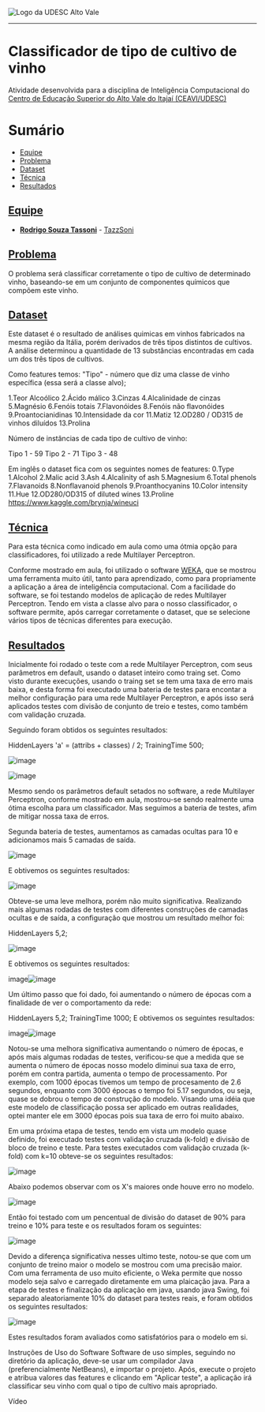 <!-- Visualizador online: https://stackedit.io/ -->
 ![Logo da UDESC Alto Vale](http://www1.udesc.br/imagens/id_submenu/2019/marca_alto_vale_horizontal_assinatura_rgb_01.jpg)

---

# Classificador de tipo de cultivo de vinho

Atividade desenvolvida para a disciplina de Inteligência Computacional do [Centro de Educação Superior do Alto Vale do Itajaí (CEAVI/UDESC)](https://www.udesc.br/ceavi)

# Sumário
* [Equipe](#equipe)
* [Problema](#problema)
* [Dataset](#dataset)
* [Técnica](#tecnica)
* [Resultados](#resultados)

## [Equipe](#equipe)
 - [**Rodrigo Souza Tassoni**](mailto:tazzsoni@gmail.com) - [TazzSoni](https://github.com/tazzsoni)
 
## [Problema](#problema)

O problema será classificar corretamente o tipo de cultivo de determinado vinho, baseando-se em um conjunto de componentes químicos que compõem este vinho. 

## [Dataset](#dataset)
Este dataset é o resultado de análises quimicas em vinhos fabricados na mesma região da Itália, porém derivados de três tipos distintos de cultivos. A análise determinou a quantidade de 13 substâncias encontradas em cada um dos três tipos de cultivos. 

Como features temos: "Tipo" - número que diz uma classe de vinho específica (essa será a classe alvo);

1.Teor Alcoólico 
2.Ácido málico 
3.Cinzas 
4.Alcalinidade de cinzas 
5.Magnésio 
6.Fenóis totais 
7.Flavonóides 
8.Fenóis não flavonóides
9.Proantocianidinas
10.Intensidade da cor
11.Matiz 
12.OD280 / OD315 de vinhos diluídos 
13.Prolina

Número de instâncias de cada tipo de cultivo de vinho:

Tipo 1 - 59 
Tipo 2 - 71 
Tipo 3 - 48

Em inglês o dataset fica com os seguintes nomes de features: 
0.Type 
1.Alcohol
2.Malic acid
3.Ash
4.Alcalinity of ash
5.Magnesium
6.Total phenols
7.Flavanoids
8.Nonflavanoid phenols
9.Proanthocyanins
10.Color intensity
11.Hue
12.OD280/OD315 of diluted wines
13.Proline 
https://www.kaggle.com/brynja/wineuci

## [Técnica](#tecnica)
Para esta técnica como indicado em aula como uma ótmia opção para classificadores, foi utilizado a rede Multilayer Perceptron.

Conforme mostrado em aula, foi utilizado o software [WEKA](https://www.cs.waikato.ac.nz/ml/weka/), que se mostrou uma ferramenta muito útil, tanto para aprendizado, como para propriamente a aplicação a área de inteligência computacional. Com a facilidade do software, se foi testando modelos de aplicação de redes Multilayer Perceptron. Tendo em vista a classe alvo para o nosso classificador, o software permite, após carregar corretamente o dataset, que se selecione vários tipos de técnicas diferentes para execução.

## [Resultados](#resultados)
Inicialmente foi rodado o teste com a rede Multilayer Perceptron, com seus parâmetros em default, usando o dataset inteiro como traing set. Como visto durante execuções, usando o traing set se tem uma taxa de erro mais baixa, e desta forma foi executado uma bateria de testes para encontar a melhor configuração para uma rede Multilayer Perceptron, e após isso será aplicados testes com divisão de conjunto de treio e testes, como também com validação cruzada.

Seguindo foram obtidos os seguintes resultados:

HiddenLayers 'a' = (attribs + classes) / 2;
TrainingTime 500;

![image](https://user-images.githubusercontent.com/45270751/112788581-93a82680-9031-11eb-90af-14427c4f8fbc.png)

![image](https://user-images.githubusercontent.com/45270751/112788587-97d44400-9031-11eb-818c-6512aafc6fce.png)


Mesmo sendo os parâmetros default setados no software, a rede Multilayer Perceptron, conforme mostrado em aula, mostrou-se sendo realmente uma ótima escolha para um classificador. Mas seguimos a bateria de testes, afim de mitigar nossa taxa de erros.

Segunda bateria de testes, aumentamos as camadas ocultas para 10 e adicionamos mais 5 camadas de saída.

![image](https://user-images.githubusercontent.com/45270751/112788671-c520f200-9031-11eb-9f4b-807bc2c0aaf7.png)

E obtivemos os seguintes resultados:

![image](https://user-images.githubusercontent.com/45270751/112788684-c9e5a600-9031-11eb-87cb-c7486cf7ebcd.png)

Obteve-se uma leve melhora, porém não muito significativa. Realizando mais algumas rodadas de testes com diferentes construções de camadas ocultas e de saída, a configuração que mostrou um resultado melhor foi:

HiddenLayers 5,2;

![image](https://user-images.githubusercontent.com/45270751/112788886-411b3a00-9032-11eb-8c1b-3774e29a136f.png)

E obtivemos os seguintes resultados:

image![image](https://user-images.githubusercontent.com/45270751/112788770-f4376380-9031-11eb-9246-25548e5ef74f.png)

Um último passo que foi dado, foi aumentando o número de épocas com a finalidade de ver o comportamento da rede:

HiddenLayers 5,2;
TrainingTime 1000;
E obtivemos os seguintes resultados:

image![image](https://user-images.githubusercontent.com/45270751/112788997-76278c80-9032-11eb-906e-6910e874a48c.png)

Notou-se uma melhora significativa aumentando o número de épocas, e após mais algumas rodadas de testes, verificou-se que a medida que se aumenta o número de épocas nosso modelo diminui sua taxa de erro, porém em contra partida, aumenta o tempo de processamento. Por exemplo, com 1000 épocas tivemos um tempo de procesamento de 2.6 segundos, enquanto com 3000 épocas o tempo foi 5.17 segundos, ou seja, quase se dobrou o tempo de construção do modelo. Visando uma idéia que este modelo de classificação possa ser aplicado em outras realidades, optei manter ele em 3000 épocas pois sua taxa de erro foi muito abaixo.

Em uma próxima etapa de testes, tendo em vista um modelo quase definido, foi executado testes com validação cruzada (k-fold) e divisão de bloco de treino e teste. Para testes executados com validação cruzada (k-fold) com k=10 obteve-se os seguintes resultados: 

![image](https://user-images.githubusercontent.com/45270751/112789033-85a6d580-9032-11eb-9949-80cfec968089.png)

Abaixo podemos observar com os X's maiores onde houve erro no modelo. 

![image](https://user-images.githubusercontent.com/45270751/112789042-8b042000-9032-11eb-8773-c1f3943ece73.png)

Então foi testado com um pencentual de divisão do dataset de 90% para treino e 10% para teste e os resultados foram os seguintes: 

![image](https://user-images.githubusercontent.com/45270751/112789061-99523c00-9032-11eb-976b-ae5d4cfde520.png)

Devido a diferença significativa nesses ultimo teste, notou-se que com um conjunto de treino maior o modelo se mostrou com uma precisão maior. Com uma ferramenta de uso muito eficiente, o Weka permite que nosso modelo seja salvo e carregado diretamente em uma plaicação java. Para a etapa de testes e finalização da aplicação em java, usando java Swing, foi separado aleatoriamente 10% do dataset para testes reais, e foram obtidos os seguintes resultados:

![image](https://user-images.githubusercontent.com/45270751/112789066-9d7e5980-9032-11eb-9698-5da83f008e74.png)

Estes resultados foram avaliados como satisfatórios para o modelo em si.

Instruções de Uso do Software
Software de uso simples, seguindo no diretório da aplicação, deve-se usar um compilador Java (preferencialmente NetBeans), e importar o projeto. Após, execute o projeto e atribua valores das features e clicando em "Aplicar teste", a aplicação irá classificar seu vinho com qual o tipo de cultivo mais apropriado.

Vídeo
